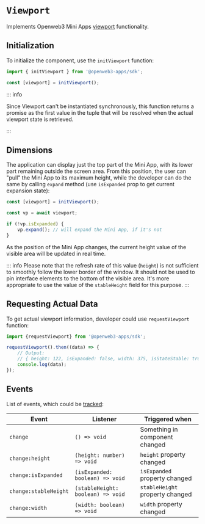 # `Viewport`

Implements Openweb3 Mini
Apps [viewport](../../../../platform/viewport.md) functionality.

## Initialization

To initialize the component, use the `initViewport` function:

```typescript
import { initViewport } from '@openweb3-apps/sdk';

const [viewport] = initViewport();  
```

::: info

Since Viewport can't be instantiated synchronously, this function returns a promise as the first
value in the tuple that will be resolved when the actual viewport state is retrieved.

:::

## Dimensions

The application can display just the top part of the Mini App, with its lower part remaining outside
the screen area. From this position, the user can "pull" the Mini App to its maximum height, while
the developer can do the same by calling `expand` method (use `isExpanded` prop to get current
expansion state):

```typescript
const [viewport] = initViewport();

const vp = await viewport;

if (!vp.isExpanded) {
    vp.expand(); // will expand the Mini App, if it's not
}
```

As the position of the Mini App changes, the current height value of the visible
area will be updated in real time.

::: info
Please note that the refresh rate of this value (`height`) is not sufficient to smoothly follow the
lower border of the window. It should not be used to pin interface elements to the bottom of the
visible area. It's more appropriate to use the value of the `stableHeight` field for this purpose.
:::

## Requesting Actual Data

To get actual viewport information, developer could use `requestViewport` function:

```typescript
import {requestViewport} from '@openweb3-apps/sdk';

requestViewport().then((data) => {
    // Output:
    // { height: 122, isExpanded: false, width: 375, isStateStable: true }
    console.log(data);
});
```

## Events

List of events, which could be [tracked](#events):

| Event                 | Listener                          | Triggered when                  |
|-----------------------|-----------------------------------|---------------------------------|
| `change`              | `() => void`                      | Something in component changed  |
| `change:height`       | `(height: number) => void`        | `height` property changed       |
| `change:isExpanded`   | `(isExpanded: boolean) => void`   | `isExpanded` property changed   |
| `change:stableHeight` | `(stableHeight: boolean) => void` | `stableHeight` property changed |
| `change:width`        | `(width: boolean) => void`        | `width` property changed        |
